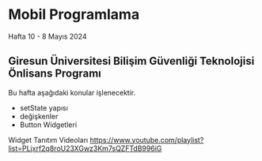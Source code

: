 # Mobil Programlama

Hafta 10 - 8 Mayıs 2024

## Giresun Üniversitesi Bilişim Güvenliği Teknolojisi Önlisans Programı

Bu hafta aşağıdaki konular işlenecektir.

- setState yapısı
- değişkenler
- Button Widgetleri

Widget Tanıtım Videoları
https://www.youtube.com/playlist?list=PLjxrf2q8roU23XGwz3Km7sQZFTdB996iG